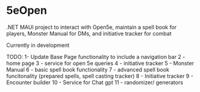 # 5eOpen
.NET MAUI project to interact with Open5e, maintain a spell book for players, Monster Manual for DMs, and initiative tracker for combat

Currently in development

TODO:
  1- Update Base Page functionality to include a navigation bar
  2 - home page
  3 - service for open 5e queries
  4 -  initiative tracker
  5 - Monster Manual
  6 - basic spell book functionality
  7 -  advanced spell book funcitonality (prepared spells, spell casting tracker)
  8 -  Initiative tracker
  9 - Encounter builder
  10 - Service for Chat gpt
  11 - randomizer/ generators
